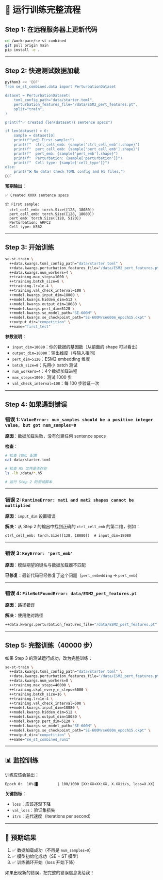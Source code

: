 # 🚀 运行训练完整流程

## Step 1: 在远程服务器上更新代码

```bash
cd /workspace/se-st-combined
git pull origin main
pip install -e .
```

---

## Step 2: 快速测试数据加载

```bash
python3 << 'EOF'
from se_st_combined.data import PerturbationDataset

dataset = PerturbationDataset(
    toml_config_path="data/starter.toml",
    perturbation_features_file="/data/ESM2_pert_features.pt",
    split="train",
)

print(f"✅ Created {len(dataset)} sentence specs")

if len(dataset) > 0:
    sample = dataset[0]
    print(f"\n📦 First sample:")
    print(f"  ctrl_cell_emb: {sample['ctrl_cell_emb'].shape}")
    print(f"  pert_cell_emb: {sample['pert_cell_emb'].shape}")
    print(f"  pert_emb: {sample['pert_emb'].shape}")
    print(f"  Perturbation: {sample['perturbation']}")
    print(f"  Cell type: {sample['cell_type']}")
else:
    print("❌ No data! Check TOML config and H5 files.")
EOF
```

**预期输出**：
```
✅ Created XXXX sentence specs

📦 First sample:
  ctrl_cell_emb: torch.Size([128, 18080])
  pert_cell_emb: torch.Size([128, 18080])
  pert_emb: torch.Size([128, 5120])
  Perturbation: ARPC2
  Cell type: K562
```

---

## Step 3: 开始训练

```bash
se-st-train \
  ++data.kwargs.toml_config_path="data/starter.toml" \
  ++data.kwargs.perturbation_features_file="/data/ESM2_pert_features.pt" \
  ++data.kwargs.num_workers=4 \
  ++training.max_steps=1000 \
  ++training.batch_size=8 \
  ++training.lr=1e-4 \
  ++training.val_check_interval=100 \
  ++model.kwargs.input_dim=18080 \
  ++model.kwargs.hidden_dim=512 \
  ++model.kwargs.output_dim=18080 \
  ++model.kwargs.pert_dim=5120 \
  ++model.kwargs.se_model_path="SE-600M" \
  ++model.kwargs.se_checkpoint_path="SE-600M/se600m_epoch15.ckpt" \
  ++output_dir="competition" \
  ++name="first_test"
```

**参数说明**：
- `input_dim=18080`：你的数据的基因数（从前面的 shape 可以看出）
- `output_dim=18080`：输出维度（与输入相同）
- `pert_dim=5120`：ESM2 embedding 维度
- `batch_size=8`：先用小 batch 测试
- `num_workers=4`：4个数据加载进程
- `max_steps=1000`：测试 1000 步
- `val_check_interval=100`：每 100 步验证一次

---

## Step 4: 如果遇到错误

### 错误 1: `ValueError: num_samples should be a positive integer value, but got num_samples=0`
**原因**：数据加载失败，没有创建任何 sentence specs

**检查**：
```bash
# 检查 TOML 配置
cat data/starter.toml

# 检查 H5 文件是否存在
ls -lh /data/*.h5

# 运行 Step 2 的测试脚本
```

---

### 错误 2: `RuntimeError: mat1 and mat2 shapes cannot be multiplied`
**原因**：`input_dim` 设置错误

**解决**：从 Step 2 的输出中找到正确的 `ctrl_cell_emb` 的第二维，例如：
```
ctrl_cell_emb: torch.Size([128, 18080])  # input_dim=18080
```

---

### 错误 3: `KeyError: 'pert_emb'`
**原因**：模型期望的键名与数据加载器不匹配

**已修复**：最新代码已经修复了这个问题（`pert_embedding` → `pert_emb`）

---

### 错误 4: `FileNotFoundError: data/ESM2_pert_features.pt`
**原因**：路径错误

**解决**：使用绝对路径
```bash
++data.kwargs.perturbation_features_file="/data/ESM2_pert_features.pt"
```

---

## Step 5: 完整训练（40000 步）

如果 Step 3 的测试运行成功，改为完整训练：

```bash
se-st-train \
  ++data.kwargs.toml_config_path="data/starter.toml" \
  ++data.kwargs.perturbation_features_file="/data/ESM2_pert_features.pt" \
  ++data.kwargs.num_workers=8 \
  ++training.max_steps=40000 \
  ++training.ckpt_every_n_steps=5000 \
  ++training.batch_size=16 \
  ++training.lr=1e-4 \
  ++training.val_check_interval=500 \
  ++model.kwargs.input_dim=18080 \
  ++model.kwargs.hidden_dim=512 \
  ++model.kwargs.output_dim=18080 \
  ++model.kwargs.pert_dim=5120 \
  ++model.kwargs.se_model_path="SE-600M" \
  ++model.kwargs.se_checkpoint_path="SE-600M/se600m_epoch15.ckpt" \
  ++output_dir="competition" \
  ++name="se_st_combined_run1"
```

---

## 📊 监控训练

训练应该会输出：
```
Epoch 0:  10%|█         | 100/1000 [XX:XX<XX:XX, X.XXit/s, loss=X.XX]
```

**关键指标**：
- `loss`：应该逐渐下降
- `val_loss`：验证集损失
- `it/s`：迭代速度（iterations per second）

---

## 🎯 预期结果

1. ✅ 数据加载成功（不再是 `num_samples=0`）
2. ✅ 模型初始化成功（SE + ST 模型）
3. ✅ 训练循环开始（loss 开始下降）

如果出现新的错误，把完整的错误信息发给我！

